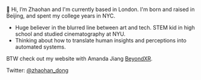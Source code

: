 <!---
zhaohan-dong/zhaohan-dong is a ✨ special ✨ repository because its `README.md` (this file) appears on your GitHub profile.
You can click the Preview link to take a look at your changes.
--->

👋 Hi, I’m Zhaohan and I'm currently based in London. I'm born and raised in Beijing, and spent my college years in NYC.

- Huge believer in the blurred line between art and tech. STEM kid in high school and studied cinematography at NYU.
- Thinking about how to translate human insights and perceptions into automated systems.

BTW check out my website with Amanda Jiang [BeyondXR](https://beyondxr.business/).

Twitter: [@zhaohan_dong](https://twitter.com/zhaohan_dong)
